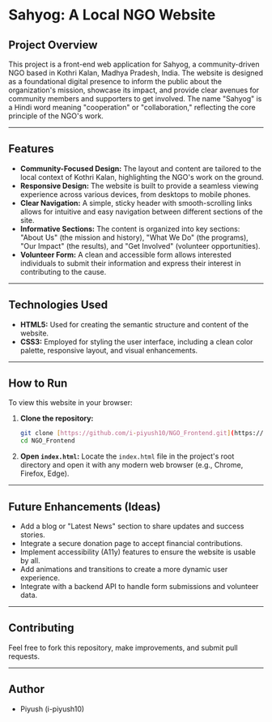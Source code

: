 # Sahyog: A Local NGO Website

## Project Overview

This project is a front-end web application for Sahyog, a community-driven NGO based in Kothri Kalan, Madhya Pradesh, India. The website is designed as a foundational digital presence to inform the public about the organization's mission, showcase its impact, and provide clear avenues for community members and supporters to get involved. The name "Sahyog" is a Hindi word meaning "cooperation" or "collaboration," reflecting the core principle of the NGO's work.

---

## Features

* **Community-Focused Design:** The layout and content are tailored to the local context of Kothri Kalan, highlighting the NGO's work on the ground.
* **Responsive Design:** The website is built to provide a seamless viewing experience across various devices, from desktops to mobile phones.
* **Clear Navigation:** A simple, sticky header with smooth-scrolling links allows for intuitive and easy navigation between different sections of the site.
* **Informative Sections:** The content is organized into key sections: "About Us" (the mission and history), "What We Do" (the programs), "Our Impact" (the results), and "Get Involved" (volunteer opportunities).
* **Volunteer Form:** A clean and accessible form allows interested individuals to submit their information and express their interest in contributing to the cause.

---

## Technologies Used

* **HTML5:** Used for creating the semantic structure and content of the website.
* **CSS3:** Employed for styling the user interface, including a clean color palette, responsive layout, and visual enhancements.

---

## How to Run

To view this website in your browser:

1.  **Clone the repository:**
    ```bash
    git clone [https://github.com/i-piyush10/NGO_Frontend.git](https://github.com/i-piyush10/NGO_Frontend.git)
    cd NGO_Frontend
    ```
2.  **Open `index.html`:** Locate the `index.html` file in the project's root directory and open it with any modern web browser (e.g., Chrome, Firefox, Edge).

---

## Future Enhancements (Ideas)

* Add a blog or "Latest News" section to share updates and success stories.
* Integrate a secure donation page to accept financial contributions.
* Implement accessibility (A11y) features to ensure the website is usable by all.
* Add animations and transitions to create a more dynamic user experience.
* Integrate with a backend API to handle form submissions and volunteer data.

---

## Contributing

Feel free to fork this repository, make improvements, and submit pull requests.

---

## Author

* Piyush (i-piyush10)
